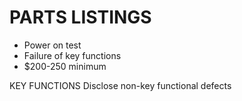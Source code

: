 # PARTS LISTINGS
- Power on test
- Failure of key functions
- $200-250 minimum

KEY FUNCTIONS
Disclose non-key functional defects

